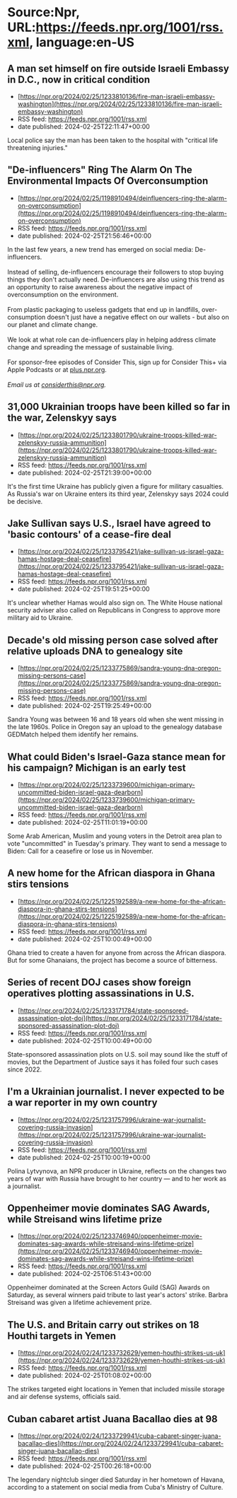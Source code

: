 # Source:Npr, URL:https://feeds.npr.org/1001/rss.xml, language:en-US

## A man set himself on fire outside Israeli Embassy in D.C., now in critical condition
 - [https://npr.org/2024/02/25/1233810136/fire-man-israeli-embassy-washington](https://npr.org/2024/02/25/1233810136/fire-man-israeli-embassy-washington)
 - RSS feed: https://feeds.npr.org/1001/rss.xml
 - date published: 2024-02-25T22:11:47+00:00

Local police say the man has been taken to the hospital with "critical life threatening injuries."

## "De-influencers" Ring The Alarm On The Environmental Impacts Of Overconsumption
 - [https://npr.org/2024/02/25/1198910494/deinfluencers-ring-the-alarm-on-overconsumption](https://npr.org/2024/02/25/1198910494/deinfluencers-ring-the-alarm-on-overconsumption)
 - RSS feed: https://feeds.npr.org/1001/rss.xml
 - date published: 2024-02-25T21:56:46+00:00

In the last few years, a new trend has emerged on social media: De-influencers.<br /><br />Instead of selling, de-influencers encourage their followers to stop buying things they don't actually need. De-influencers are also using this trend as an opportunity to raise awareness about the negative impact of overconsumption on the environment.<br /><br />From plastic packaging to useless gadgets that end up in landfills, over-consumption doesn't just have a negative effect on our wallets - but also on our planet and climate change. <br /><br />We look at what role can de-influencers play in helping address climate change and spreading the message of sustainable living.<br /><br />For sponsor-free episodes of Consider This, sign up for Consider This+ via Apple Podcasts or at <a href="http://plus.npr.org/">plus.npr.org</a>.<em><br /><br />Email us at considerthis@npr.org.</em>

## 31,000 Ukrainian troops have been killed so far in the war, Zelenskyy says
 - [https://npr.org/2024/02/25/1233801790/ukraine-troops-killed-war-zelenskyy-russia-ammunition](https://npr.org/2024/02/25/1233801790/ukraine-troops-killed-war-zelenskyy-russia-ammunition)
 - RSS feed: https://feeds.npr.org/1001/rss.xml
 - date published: 2024-02-25T21:39:00+00:00

It's the first time Ukraine has publicly given a figure for military casualties. As Russia's war on Ukraine enters its third year, Zelenskyy says 2024 could be decisive.

## Jake Sullivan says U.S., Israel have agreed to 'basic contours' of a cease-fire deal
 - [https://npr.org/2024/02/25/1233795421/jake-sullivan-us-israel-gaza-hamas-hostage-deal-ceasefire](https://npr.org/2024/02/25/1233795421/jake-sullivan-us-israel-gaza-hamas-hostage-deal-ceasefire)
 - RSS feed: https://feeds.npr.org/1001/rss.xml
 - date published: 2024-02-25T19:51:25+00:00

It's unclear whether Hamas would also sign on. The White House national security adviser also called on Republicans in Congress to approve more military aid to Ukraine.

## Decade's old missing person case solved after relative uploads DNA to genealogy site
 - [https://npr.org/2024/02/25/1233775869/sandra-young-dna-oregon-missing-persons-case](https://npr.org/2024/02/25/1233775869/sandra-young-dna-oregon-missing-persons-case)
 - RSS feed: https://feeds.npr.org/1001/rss.xml
 - date published: 2024-02-25T19:25:49+00:00

Sandra Young was between 16 and 18 years old when she went missing in the late 1960s. Police in Oregon say an upload to the genealogy database GEDMatch helped them identify her remains.

## What could Biden's Israel-Gaza stance mean for his campaign? Michigan is an early test
 - [https://npr.org/2024/02/25/1233739600/michigan-primary-uncommitted-biden-israel-gaza-dearborn](https://npr.org/2024/02/25/1233739600/michigan-primary-uncommitted-biden-israel-gaza-dearborn)
 - RSS feed: https://feeds.npr.org/1001/rss.xml
 - date published: 2024-02-25T11:01:19+00:00

Some Arab American, Muslim and young voters in the Detroit area plan to vote "uncommitted" in Tuesday's primary. They want to send a message to Biden: Call for a ceasefire or lose us in November.

## A new home for the African diaspora in Ghana stirs tensions
 - [https://npr.org/2024/02/25/1225192589/a-new-home-for-the-african-diaspora-in-ghana-stirs-tensions](https://npr.org/2024/02/25/1225192589/a-new-home-for-the-african-diaspora-in-ghana-stirs-tensions)
 - RSS feed: https://feeds.npr.org/1001/rss.xml
 - date published: 2024-02-25T10:00:49+00:00

Ghana tried to create a haven for anyone from across the African diaspora. But for some Ghanaians, the project has become a source of bitterness.

## Series of recent DOJ cases show foreign operatives plotting assassinations in U.S.
 - [https://npr.org/2024/02/25/1233171784/state-sponsored-assassination-plot-doj](https://npr.org/2024/02/25/1233171784/state-sponsored-assassination-plot-doj)
 - RSS feed: https://feeds.npr.org/1001/rss.xml
 - date published: 2024-02-25T10:00:49+00:00

State-sponsored assassination plots on U.S. soil may sound like the stuff of movies, but the Department of Justice says it has foiled four such cases since 2022.

## I'm a Ukrainian journalist. I never expected to be a war reporter in my own country
 - [https://npr.org/2024/02/25/1231757996/ukraine-war-journalist-covering-russia-invasion](https://npr.org/2024/02/25/1231757996/ukraine-war-journalist-covering-russia-invasion)
 - RSS feed: https://feeds.npr.org/1001/rss.xml
 - date published: 2024-02-25T10:00:19+00:00

Polina Lytvynova, an NPR producer in Ukraine, reflects on the changes two years of war with Russia have brought to her country — and to her work as a journalist.

## Oppenheimer movie dominates SAG Awards, while Streisand wins lifetime prize
 - [https://npr.org/2024/02/25/1233746940/oppenheimer-movie-dominates-sag-awards-while-streisand-wins-lifetime-prize](https://npr.org/2024/02/25/1233746940/oppenheimer-movie-dominates-sag-awards-while-streisand-wins-lifetime-prize)
 - RSS feed: https://feeds.npr.org/1001/rss.xml
 - date published: 2024-02-25T06:51:43+00:00

Oppenheimer dominated at the Screen Actors Guild (SAG) Awards on Saturday, as several winners paid tribute to last year's actors' strike. Barbra Streisand was given a lifetime achievement prize.

## The U.S. and Britain carry out strikes on 18 Houthi targets in Yemen
 - [https://npr.org/2024/02/24/1233732629/yemen-houthi-strikes-us-uk](https://npr.org/2024/02/24/1233732629/yemen-houthi-strikes-us-uk)
 - RSS feed: https://feeds.npr.org/1001/rss.xml
 - date published: 2024-02-25T01:08:02+00:00

The strikes targeted eight locations in Yemen that included missile storage and air defense systems, officials said.

## Cuban cabaret artist Juana Bacallao dies at 98
 - [https://npr.org/2024/02/24/1233729941/cuba-cabaret-singer-juana-bacallao-dies](https://npr.org/2024/02/24/1233729941/cuba-cabaret-singer-juana-bacallao-dies)
 - RSS feed: https://feeds.npr.org/1001/rss.xml
 - date published: 2024-02-25T00:26:18+00:00

The legendary nightclub singer died Saturday in her hometown of Havana, according to a statement on social media from Cuba's Ministry of Culture.

